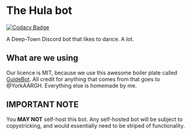 # The Hula bot

[![Codacy Badge](https://api.codacy.com/project/badge/Grade/0d155e63b147487a806432160120f207)](https://app.codacy.com/app/cfan/hulabot?utm_source=github.com&utm_medium=referral&utm_content=cfanoulis/hulabot&utm_campaign=Badge_Grade_Settings)

A Deep-Town Discord bot that likes to dance. A lot.

## What are we using
Our licence is MIT, because we use this awesome boiler plate called [GuideBot](https://github.com/AnIdiotsGuide/guidebot).
All credit for anything that comes from that goes to @YorkAARGH. Everything else is homemade by me.

## IMPORTANT NOTE
You **MAY NOT** self-host this bot. Any self-hosted bot will be subject to copystricking, and would essentially need to be striped of functionality.
